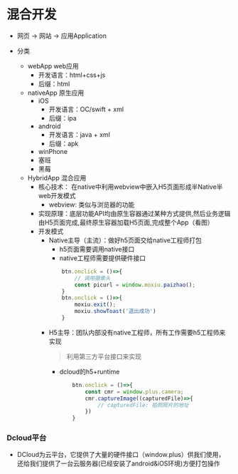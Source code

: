 # 混合开发

* 网页 -> 网站 -> 应用Application

* 分类
    * webApp       web应用
        * 开发语言：html+css+js
        * 后缀：html
    * nativeApp    原生应用
        * iOS
            * 开发语言：OC/swift + xml
            * 后缀：ipa
        * android
            * 开发语言：java + xml
            * 后缀：apk
        * winPhone
        * 塞班
        * 黑莓
    * HybridApp 混合应用
        * 核心技术： 在native中利用webview中嵌入H5页面形成半Native半web开发模式
            * webview: 类似与浏览器的功能
        * 实现原理：底层功能API均由原生容器通过某种方式提供,然后业务逻辑由H5页面完成,最终原生容器加载H5页面,完成整个App（看图）
        * 开发模式
            * Native主导（主流）：做好h5页面交给native工程师打包
                * h5页面需要调用native接口
                * native工程师需要提供硬件接口
                ```js
                    btn.onclick = ()=>{
                        // 调用摄像头
                        const picurl = window.moxiu.paizhao();
                    }
                    btn.onclick = ()=>{
                        moxiu.exit();
                        moxiu.showToast('退出成功')
                    }

                ```
            * H5主导：团队内部没有native工程师，所有工作需要h5工程师来实现
                > 利用第三方平台接口来实现
                * dcloud的h5+runtime
                    ```js
                        btn.onclick = ()=>{
                            const cmr = window.plus.camera;
                            cmr.captureImage((capturedFile)=>{
                                // capturedFile: 拍照照片的地址
                            })
                        }
                    ```

### Dcloud平台
* DCloud为云平台，它提供了大量的硬件接口（window.plus）供我们使用，还给我们提供了一台云服务器(已经安装了android&iOS环境)方便打包操作